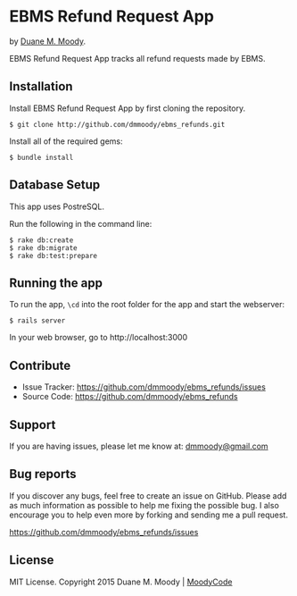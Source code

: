 EBMS Refund Request App
=======================

by <a href="http://duanemoody.io" target="_blank">Duane M. Moody</a>.

EBMS Refund Request App tracks all refund requests made by EBMS.

Installation
------------

Install EBMS Refund Request App by first cloning the repository.
```
$ git clone http://github.com/dmmoody/ebms_refunds.git
```

Install all of the required gems:
```
$ bundle install
```

Database Setup
--------------

This app uses PostreSQL.

Run the following in the command line:
```
$ rake db:create
$ rake db:migrate
$ rake db:test:prepare
```

Running the app
---------------

To run the app, ```\cd``` into the root folder for the app and start the webserver:
```
$ rails server
```

In your web browser, go to http://localhost:3000

Contribute
----------

- Issue Tracker: https://github.com/dmmoody/ebms_refunds/issues
- Source Code: https://github.com/dmmoody/ebms_refunds

Support
-------

If you are having issues, please let me know at: dmmoody@gmail.com

Bug reports
-----------

If you discover any bugs, feel free to create an issue on GitHub. Please add as much information as possible to help me fixing the possible bug. I also encourage you to help even more by forking and sending me a pull request.

https://github.com/dmmoody/ebms_refunds/issues

License
-------

MIT License. Copyright 2015 Duane M. Moody | <a href="http://moodyco.de">MoodyCode</a>

